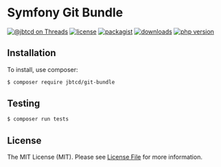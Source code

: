 # Symfony Git Bundle


[![@jbtcd on Threads](http://img.shields.io/badge/Threads-%40jbtcd-blue.svg?style=flat-square)](https://www.threads.net/@jbtcd)
[![license](https://img.shields.io/badge/license-MIT-brightgreen.svg?style=flat-square)](LICENSE)
[![packagist](https://img.shields.io/packagist/v/jbtcd/git-bundle.svg?style=flat-square)](https://packagist.org/packages/jbtcd/git-bundle)
[![downloads](https://img.shields.io/packagist/dt/jbtcd/git-bundle.svg?style=flat-square)](https://packagist.org/packages/jbtcd/git-bundle)
[![php version](https://img.shields.io/packagist/php-v/jbtcd/git-bundle?style=flat-square)](https://packagist.org/packages/jbtcd/git-bundle)

## Installation

To install, use composer:

```bash
$ composer require jbtcd/git-bundle
```

## Testing

``` bash
$ composer run tests
```

## License

The MIT License (MIT). Please see [License File](LICENSE) for more information.
